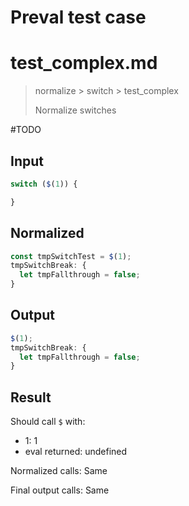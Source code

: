 # Preval test case

# test_complex.md

> normalize > switch > test_complex
>
> Normalize switches

#TODO

## Input

`````js filename=intro
switch ($(1)) {

}
`````

## Normalized

`````js filename=intro
const tmpSwitchTest = $(1);
tmpSwitchBreak: {
  let tmpFallthrough = false;
}
`````

## Output

`````js filename=intro
$(1);
tmpSwitchBreak: {
  let tmpFallthrough = false;
}
`````

## Result

Should call `$` with:
 - 1: 1
 - eval returned: undefined

Normalized calls: Same

Final output calls: Same
